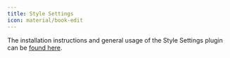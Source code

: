 ```yaml
---
title: Style Settings
icon: material/book-edit
---
```


The installation instructions and general usage of the Style Settings plugin can be [found here](https://github.com/mgmeyers/obsidian-style-settings).
